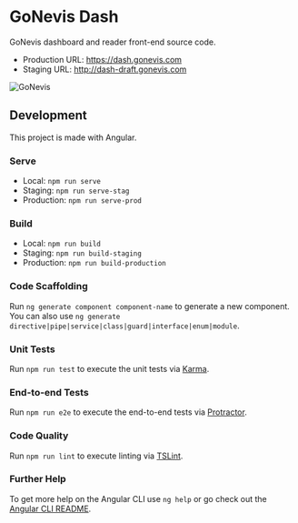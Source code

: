# GoNevis Dash

GoNevis dashboard and reader front-end source code.

- Production URL: https://dash.gonevis.com
- Staging URL: http://dash-draft.gonevis.com

![GoNevis](https://gonevis.s3.amazonaws.com/dolphin/d30affc4-4bef-47d8-8a28-34c45b418dff/1585072945206_Screenshot_182.png)

## Development

This project is made with Angular.

### Serve

- Local: `npm run serve`
- Staging: `npm run serve-stag`
- Production: `npm run serve-prod`

### Build

- Local: `npm run build`
- Staging: `npm run build-staging`
- Production: `npm run build-production`

### Code Scaffolding

Run `ng generate component component-name` to generate a new component. You can also use `ng generate directive|pipe|service|class|guard|interface|enum|module`.

### Unit Tests

Run `npm run test` to execute the unit tests via [Karma](https://karma-runner.github.io).

### End-to-end Tests

Run `npm run e2e` to execute the end-to-end tests via [Protractor](http://www.protractortest.org/).

### Code Quality

Run `npm run lint` to execute linting via [TSLint](https://palantir.github.io/tslint/).

### Further Help

To get more help on the Angular CLI use `ng help` or go check out the [Angular CLI README](https://github.com/angular/angular-cli/blob/master/README.md).
